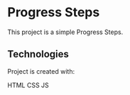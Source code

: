 # Progress Steps
This project is a simple Progress Steps.

## Technologies
Project is created with:

HTML 
CSS
JS

